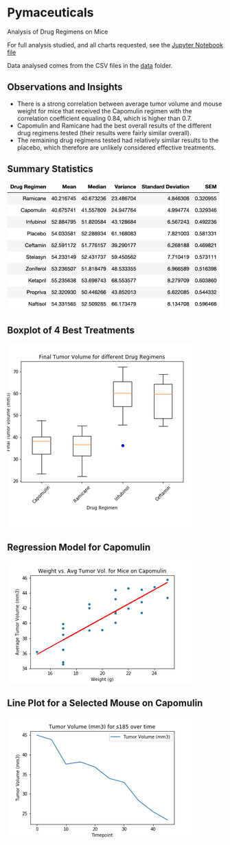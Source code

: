 # Pymaceuticals
Analysis of Drug Regimens on Mice

For full analysis studied, and all charts requested, see the [Jupyter Notebook file](pymaceuticals.ipynb)

Data analysed comes from the CSV files in the [data](data/) folder.


## Observations and Insights

* There is a strong correlation between average tumor volume and mouse weight for mice that received the Capomulin regimen with the correlation coefficient equaling 0.84, which is higher than 0.7.
* Capomulin and Ramicane had the best overall results of the different drug regimens tested (their results were fairly similar overall).
* The remaining drug regimens tested had relatively similar results to the placebo, which therefore are unlikely considered effective treatments.

## Summary Statistics

![Summary Statistics of the different Drug Regimens](images/summary_statistics.png)

## Boxplot of 4 Best Treatments

![Boxplot of 4 best treatments](images/boxplot.png)

## Regression Model for Capomulin

![Regression model and scatter chart for Capomulin](images/capomulin-regression.png)

## Line Plot for a Selected Mouse on Capomulin

![Line plot for mouse s185](images/s185-linechart.png)
